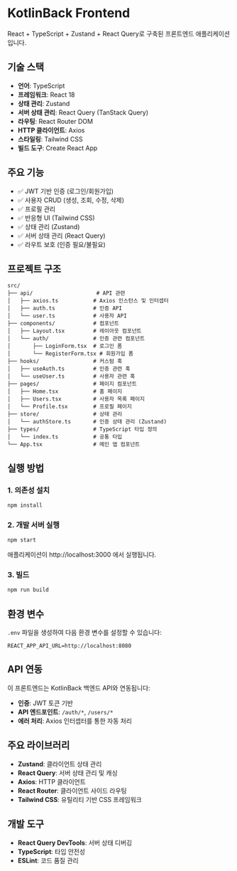 # KotlinBack Frontend

React + TypeScript + Zustand + React Query로 구축된 프론트엔드 애플리케이션입니다.

## 기술 스택

- **언어**: TypeScript
- **프레임워크**: React 18
- **상태 관리**: Zustand
- **서버 상태 관리**: React Query (TanStack Query)
- **라우팅**: React Router DOM
- **HTTP 클라이언트**: Axios
- **스타일링**: Tailwind CSS
- **빌드 도구**: Create React App

## 주요 기능

- ✅ JWT 기반 인증 (로그인/회원가입)
- ✅ 사용자 CRUD (생성, 조회, 수정, 삭제)
- ✅ 프로필 관리
- ✅ 반응형 UI (Tailwind CSS)
- ✅ 상태 관리 (Zustand)
- ✅ 서버 상태 관리 (React Query)
- ✅ 라우트 보호 (인증 필요/불필요)

## 프로젝트 구조

```
src/
├── api/                    # API 관련
│   ├── axios.ts           # Axios 인스턴스 및 인터셉터
│   ├── auth.ts            # 인증 API
│   └── user.ts            # 사용자 API
├── components/            # 컴포넌트
│   ├── Layout.tsx         # 레이아웃 컴포넌트
│   └── auth/              # 인증 관련 컴포넌트
│       ├── LoginForm.tsx  # 로그인 폼
│       └── RegisterForm.tsx # 회원가입 폼
├── hooks/                 # 커스텀 훅
│   ├── useAuth.ts         # 인증 관련 훅
│   └── useUser.ts         # 사용자 관련 훅
├── pages/                 # 페이지 컴포넌트
│   ├── Home.tsx           # 홈 페이지
│   ├── Users.tsx          # 사용자 목록 페이지
│   └── Profile.tsx        # 프로필 페이지
├── store/                 # 상태 관리
│   └── authStore.ts       # 인증 상태 관리 (Zustand)
├── types/                 # TypeScript 타입 정의
│   └── index.ts           # 공통 타입
└── App.tsx                # 메인 앱 컴포넌트
```

## 실행 방법

### 1. 의존성 설치

```bash
npm install
```

### 2. 개발 서버 실행

```bash
npm start
```

애플리케이션이 http://localhost:3000 에서 실행됩니다.

### 3. 빌드

```bash
npm run build
```

## 환경 변수

`.env` 파일을 생성하여 다음 환경 변수를 설정할 수 있습니다:

```env
REACT_APP_API_URL=http://localhost:8080
```

## API 연동

이 프론트엔드는 KotlinBack 백엔드 API와 연동됩니다:

- **인증**: JWT 토큰 기반
- **API 엔드포인트**: `/auth/*`, `/users/*`
- **에러 처리**: Axios 인터셉터를 통한 자동 처리

## 주요 라이브러리

- **Zustand**: 클라이언트 상태 관리
- **React Query**: 서버 상태 관리 및 캐싱
- **Axios**: HTTP 클라이언트
- **React Router**: 클라이언트 사이드 라우팅
- **Tailwind CSS**: 유틸리티 기반 CSS 프레임워크

## 개발 도구

- **React Query DevTools**: 서버 상태 디버깅
- **TypeScript**: 타입 안전성
- **ESLint**: 코드 품질 관리
